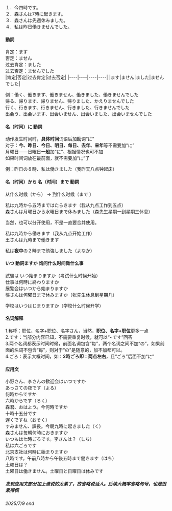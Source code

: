  １．今四時です。  
２．森さんは7時に起きます。  
３．森さんは先週休みました。  
４．私は昨日働きませんでした。  

#### 動詞  
肯定：ます  
否定：ません  
过去肯定：ました  
过去否定：ませんでした  
|肯定|否定|过去肯定|过去否定|
|----|----|----|----|
|ます|ません|ました|ませんでした|  

例：働く、働きます、働きません、働きました、働きませんでした  
帰る、帰ります、帰りません、帰りました、かえりませんでした  
行く、行きます、行きません、行きました、行きませんでした  
出会う、出会います、出会いません、出会いました、出会いませんでした  

#### 名（时间）に 動詞  
动作发生时间时，**具体时间**词语后加**助**词“に”  
对于：**今、昨日、今日、明日、每日、去年、来年**等不需要加“に”  
月曜日——日曜日**一般**加“に”、根据情况也可不加  
如果时间词放在最前面，就不需要加“に”了  

例：昨日の８時、私は働きました（我昨天八点钟起床）  

#### 名（时间）から 名（时间）まで 動詞  
从什么时候（から） -> 到什么时候（まで ）  

私は九時から五時まではたらきます（我从九点工作到五点）  
森さんは月曜日から水曜日まで休みました（森先生星期一到星期三休息）  

当然，也可以分开使用，不是一直要合并使用。

私は九時から働きます（我从九点开始工作）  
王さんは九時まで働きます  

私は**夜中**の２時まで勉強しました（よなか）  

#### いつ 動詞ますか 询问什么时间做什么事  

試験は いつ始まりますか（考试什么时候开始）  
仕事は何時に終わりますか  
展覧会はいつから始まりますか  
張さんは何曜日まで休みますか（张先生休息到星期几）  

学校はいつはじまりますか（学校什么时候开学）  

#### 名词解释  
1.称呼：职位、名字+职位、名字さん，当然，**职位、名字+职位**更多一点  
2.です：当部分内容已知，不需要重复时候，就可以“~です”回答  
3.两个名词都表示时间时候，前面名词包含“每”，两个名词之间不加“の”，如果前面的名词不包含“每”，则对于“の”是随意的，加不加都可以。  
4.ごろ：表示大概时间，如：**2時ごろ即：两点左右**，且“ごろ”后面不加“に”  

#### 应用文  

小野さん、李さんの歓迎会はいつですか  
あっさての夜です（よる）  
何時からですか  
六時からです（ろく）  
森君、おはよう。今何時ですか  
十時十五分です  
遅くですね（おそく）  
すみません、課長。今朝九時に起きました（く）  
森さんは毎朝何時におきますか  
いつもは七時ごろです。李さんは？（しち）  
私は六ごろです  
北京支社は何時に始まりますか  
八時です。午前八時から午後五時まで働きます（はち）  
土曜日は？  
土曜日は働きません。土曜日と日曜日は休みです  


##### 发现应用文部分加上谁说的太累了，故省略说话人。后续大概率省略句号，也是很累得慌  

###### 2025/7/9 end  